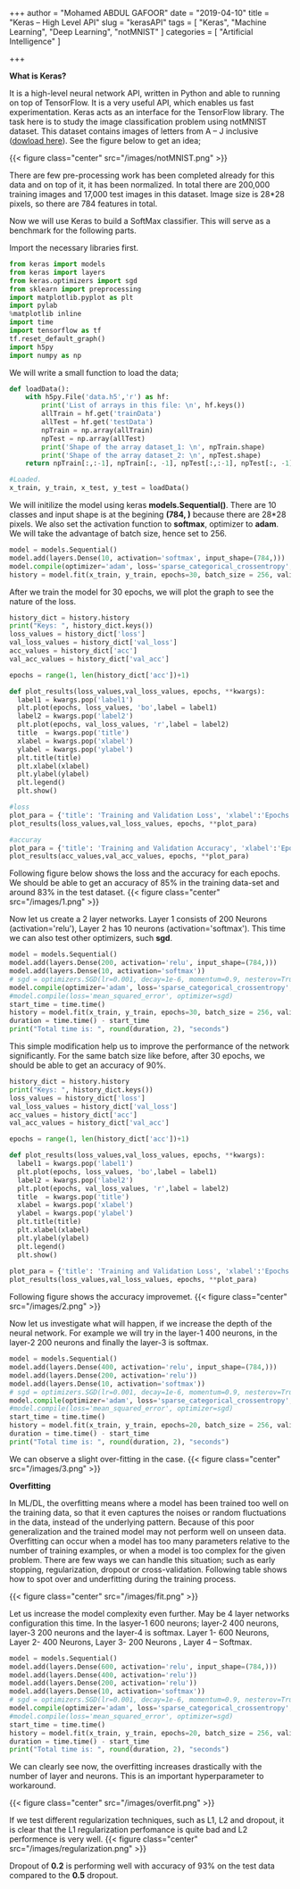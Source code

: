 +++
author = "Mohamed ABDUL GAFOOR"
date = "2019-04-10"
title = "Keras – High Level API"
slug = "kerasAPI"
tags = [
    "Keras",
    "Machine Learning",
    "Deep Learning",
    "notMNIST"
]
categories = [
    "Artificial Intelligence"
]

+++

**What is Keras?**

It is a high-level neural network API, written in Python and able to running on top of TensorFlow. It is a very useful API, which enables us fast experimentation. Keras acts as an interface for the TensorFlow library. The task here is to study the image classification problem using notMNIST dataset. This dataset contains images of letters from A – J inclusive ([dowload here](https://drive.google.com/file/d/1QpI1AWvSAn_B61FPpJFPFgmHQ-5s05df/view?usp=share_link)). See the figure below to get an idea;

{{< figure class="center" src="/images/notMNIST.png" >}}

There are few pre-processing work has been completed already for this data and on top of it, it has been normalized. In total there are 200,000 training
images and 17,000 test images in this dataset. Image size is 28*28 pixels, so there are 784 features in total.

Now we will use Keras to build a SoftMax classifier. This will serve as a benchmark for the following parts. 

Import the necessary libraries first. 

```Python
from keras import models
from keras import layers
from keras.optimizers import sgd
from sklearn import preprocessing
import matplotlib.pyplot as plt
import pylab 
%matplotlib inline
import time
import tensorflow as tf
tf.reset_default_graph()
import h5py
import numpy as np
```
We will write a small function to load the data;
```Python
def loadData():
    with h5py.File('data.h5','r') as hf:
        print('List of arrays in this file: \n', hf.keys())
        allTrain = hf.get('trainData')
        allTest = hf.get('testData')
        npTrain = np.array(allTrain)
        npTest = np.array(allTest)
        print('Shape of the array dataset_1: \n', npTrain.shape)
        print('Shape of the array dataset_2: \n', npTest.shape)
    return npTrain[:,:-1], npTrain[:, -1], npTest[:,:-1], npTest[:, -1]

#Loaded.  
x_train, y_train, x_test, y_test = loadData()   
```

We will initilize the model using keras **models.Sequential()**. There are 10 classes and input shape is at the begining **(784, )** because there are 28*28 pixels. We also set the activation function to **softmax**, optimizer to **adam**. We will take the advantage of batch size, hence set to 256.

```Python
model = models.Sequential()
model.add(layers.Dense(10, activation='softmax', input_shape=(784,)))
model.compile(optimizer='adam', loss='sparse_categorical_crossentropy', metrics=['accuracy'])
history = model.fit(x_train, y_train, epochs=30, batch_size = 256, validation_split=0.1)
```
After we train the model for 30 epochs, we will plot the graph to see the nature of the loss.
```Python
history_dict = history.history
print("Keys: ", history_dict.keys())
loss_values = history_dict['loss']
val_loss_values = history_dict['val_loss']
acc_values = history_dict['acc']
val_acc_values = history_dict['val_acc']

epochs = range(1, len(history_dict['acc'])+1)

def plot_results(loss_values,val_loss_values, epochs, **kwargs):
  label1 = kwargs.pop('label1')
  plt.plot(epochs, loss_values, 'bo',label = label1)
  label2 = kwargs.pop('label2')
  plt.plot(epochs, val_loss_values, 'r',label = label2)
  title  = kwargs.pop('title')
  xlabel = kwargs.pop('xlabel')
  ylabel = kwargs.pop('ylabel')
  plt.title(title)
  plt.xlabel(xlabel)
  plt.ylabel(ylabel)
  plt.legend()
  plt.show()

#loss  
plot_para = {'title': 'Training and Validation Loss', 'xlabel':'Epochs', 'ylabel': 'Loss', 'label1': 'Training Loss', 'label2': 'Validation Loss'}
plot_results(loss_values,val_loss_values, epochs, **plot_para) 

#accuray
plot_para = {'title': 'Training and Validation Accuracy', 'xlabel':'Epochs', 'ylabel': 'acc', 'label1': 'Training acc', 'label2': 'Validation acc'}
plot_results(acc_values,val_acc_values, epochs, **plot_para) 
```
Following figure below shows the loss and the accuracy for each epochs. We should be able to get an accuracy of 85% in the training data-set and around 83% in the test dataset. 
{{< figure class="center" src="/images/1.png" >}}

Now let us create a 2 layer networks. Layer 1 consists of 200 Neurons (activation='relu'), Layer 2 has 10 neurons (activation='softmax'). This time we can also test other optimizers, such **sgd**.

```Python
model = models.Sequential()
model.add(layers.Dense(200, activation='relu', input_shape=(784,)))
model.add(layers.Dense(10, activation='softmax'))
# sgd = optimizers.SGD(lr=0.001, decay=1e-6, momentum=0.9, nesterov=True)         
model.compile(optimizer='adam', loss='sparse_categorical_crossentropy', metrics=['accuracy'])
#model.compile(loss='mean_squared_error', optimizer=sgd)
start_time = time.time()
history = model.fit(x_train, y_train, epochs=30, batch_size = 256, validation_split=0.1)
duration = time.time() - start_time
print("Total time is: ", round(duration, 2), "seconds")
```
This simple modification help us to improve the performance of the network significantly. For the same batch size like before, after 30 epochs, we should be able to get an accuracy of 90%.

```Python
history_dict = history.history
print("Keys: ", history_dict.keys())
loss_values = history_dict['loss']
val_loss_values = history_dict['val_loss']
acc_values = history_dict['acc']
val_acc_values = history_dict['val_acc']

epochs = range(1, len(history_dict['acc'])+1)

def plot_results(loss_values,val_loss_values, epochs, **kwargs):
  label1 = kwargs.pop('label1')
  plt.plot(epochs, loss_values, 'bo',label = label1)
  label2 = kwargs.pop('label2')
  plt.plot(epochs, val_loss_values, 'r',label = label2)
  title  = kwargs.pop('title')
  xlabel = kwargs.pop('xlabel')
  ylabel = kwargs.pop('ylabel')
  plt.title(title)
  plt.xlabel(xlabel)
  plt.ylabel(ylabel)
  plt.legend()
  plt.show()
  
plot_para = {'title': 'Training and Validation Loss', 'xlabel':'Epochs', 'ylabel': 'Loss', 'label1': 'Training Loss', 'label2': 'Validation Loss'}
plot_results(loss_values,val_loss_values, epochs, **plot_para) 
```
Following figure shows the accuracy improvemet.
{{< figure class="center" src="/images/2.png" >}}

Now let us investigate what will happen, if we increase the depth of the neural network. For example we will try in the layer-1 400 neurons, in the layer-2 200 neurons and finally the layer-3 is softmax. 
```Python
model = models.Sequential()
model.add(layers.Dense(400, activation='relu', input_shape=(784,)))
model.add(layers.Dense(200, activation='relu'))
model.add(layers.Dense(10, activation='softmax'))
# sgd = optimizers.SGD(lr=0.001, decay=1e-6, momentum=0.9, nesterov=True)         
model.compile(optimizer='adam', loss='sparse_categorical_crossentropy', metrics=['accuracy'])
#model.compile(loss='mean_squared_error', optimizer=sgd)
start_time = time.time()
history = model.fit(x_train, y_train, epochs=20, batch_size = 256, validation_split=0.1)
duration = time.time() - start_time
print("Total time is: ", round(duration, 2), "seconds")
```
We can observe a slight over-fitting in the case.
{{< figure class="center" src="/images/3.png" >}}

**Overfitting**

In ML/DL, the overfitting means where a model has been trained too well on the training data, so that it even captures the noises or random fluctuations in the data, instead of the underlying pattern. Because of this poor generalization and the trained model may not perform well on unseen data. Overfitting can occur when a model has too many parameters relative to the number of training examples, or when a model is too complex for the given problem. There are few ways we can handle this situation; such as early stopping, regularization, dropout or cross-validation. Following table shows how to spot over and underfitting during the training process. 

{{< figure class="center" src="/images/fit.png" >}}

Let us increase the model complexity even further. May be 4 layer networks configuration this time. In the lasyer-1 600 neurons; layer-2 400 neurons, layer-3 200 neurons and the layer-4 is softmax. 
Layer 1- 600 Neurons, Layer 2- 400 Neurons, Layer 3- 200 Neurons , Layer 4 – Softmax.

```Python
model = models.Sequential()
model.add(layers.Dense(600, activation='relu', input_shape=(784,)))
model.add(layers.Dense(400, activation='relu'))
model.add(layers.Dense(200, activation='relu'))
model.add(layers.Dense(10, activation='softmax'))
# sgd = optimizers.SGD(lr=0.001, decay=1e-6, momentum=0.9, nesterov=True)         
model.compile(optimizer='adam', loss='sparse_categorical_crossentropy', metrics=['accuracy'])
#model.compile(loss='mean_squared_error', optimizer=sgd)
start_time = time.time()
history = model.fit(x_train, y_train, epochs=20, batch_size = 256, validation_split=0.1)
duration = time.time() - start_time
print("Total time is: ", round(duration, 2), "seconds")
```
We can clearly see now, the overfitting increases drastically with the number of layer and neurons. This is an important hyperparameter to workaround. 

{{< figure class="center" src="/images/overfit.png" >}}

If we test different regularization techniques, such as L1, L2 and dropout, it is clear that the L1 regularization perfomance is quite bad and L2 performence is very well. 
{{< figure class="center" src="/images/regularization.png" >}}

Dropout of **0.2** is performing well with accuracy of 93% on the test data compared to the **0.5** dropout.


